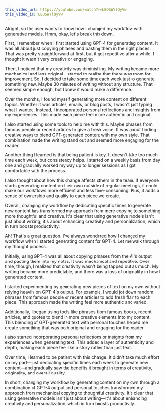 ```yaml
---
this_video_url: https://youtube.com/watch?v=LEOSWYlQyVw
this_video_id: LEOSWYlQyVw
---
```

<think>
Alright, so the user wants to know how I changed my workflow with generative models. Hmm, okay, let's break this down.

First, I remember when I first started using GPT-4 for generating content. It was all about just copying phrases and pasting them in the right places. That was pretty straightforward at first, but it got repetitive after a while. I thought it wasn't very creative or engaging.

Then, I noticed that my creativity was diminishing. My writing became more mechanical and less original. I started to realize that there was room for improvement. So, I decided to take some time each week just to generate something new. Maybe 30 minutes of writing without any structure. That seemed simple enough, but I knew it would make a difference.

Over the months, I found myself generating more content on different topics. Whether it was articles, emails, or blog posts, I wasn't just typing what I wanted. Instead, I incorporated personal reflections and insights from my experiences. This made each piece feel more authentic and original.

I also started using some tools to help me with this. Maybe phrases from famous people or recent articles to give a fresh voice. It was about finding creative ways to blend GPT-generated content with my own style. That combination made the writing stand out and seemed more engaging for the reader.

Another thing I learned is that being patient is key. It doesn't take too much time each week, but consistency helps. I started on a weekly basis from day one and gradually worked my way up to longer sessions as I got comfortable with the process.

I also thought about how this change affects others in the team. If everyone starts generating content on their own outside of regular meetings, it could make our workflows more efficient and less time-consuming. Plus, it adds a sense of ownership and quality to each piece we create.

Overall, changing my workflow by dedicating specific times to generate new content has transformed my approach from mere copying to something more thoughtful and creative. It's clear that using generative models isn't just about writing; it's about enhancing creativity and personalization, which in turn boosts productivity.
</think>

Ah! That's a great question. I've always wondered how I changed my workflow when I started generating content for GPT-4. Let me walk through my thought process.

Initially, using GPT-4 was all about copying phrases from the AI's output and pasting them into my notes. It was mechanical and repetitive. Over time, though, I realized that creativity wasn't being tapped out as much. My writing became more predictable, and there was a loss of originality in how I generated content.

I started experimenting by generating new pieces of text on my own without relying heavily on GPT-4's output. For example, I would jot down random phrases from famous people or recent articles to add fresh flair to each piece. This approach made the writing feel more authentic and varied.

Additionally, I began using tools like phrases from famous books, recent articles, and quotes to blend in more creative elements into my content. This blending of GPT-generated text with personal touches helped me create something that was both original and engaging for the reader.

I also started incorporating personal reflections or insights from my experiences when generating text. This added a layer of authenticity and depth, making each piece feel like a story rather than just text.

Over time, I learned to be patient with this change. It didn't take much effort on my part—just dedicating specific times each week to generate new content—and gradually saw the benefits it brought in terms of creativity, originality, and overall quality.

In short, changing my workflow by generating content on my own through a combination of GPT-4 output and personal touches transformed my approach from mechanical copying to thoughtful creativity. It's clear that using generative models isn't just about writing—it's about enhancing creativity and personalization, which in turn boosts productivity.
